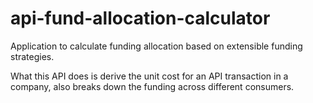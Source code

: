 # api-fund-allocation-calculator
Application to calculate funding allocation based on extensible funding strategies.

What this API does is derive the unit cost for an API transaction in a company, also breaks down the funding across different consumers.
